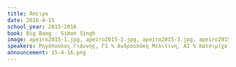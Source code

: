 ```yaml
---
title: Άπειρο
date: 2016-4-15
school_year: 2015-2016
book: Big Bang - Simon Singh
image: apeiro2015-1.jpg, apeiro2015-2.jpg, apeiro2015-3.jpg, apeiro2015-4.jpg, apeiro2015-5.jpg, apeiro2015-6.jpg
speakers: Ρηγόπουλος Γιάννης, Γ1 % Ανδρουλάκη Μελιτίνη, Α1 % Κατσιμίχα Ιωάννα, Β2 % Μπαλάφα Δηώ, Α2 % Βύσκα Λίντια, Α1 % Σακελλαρίου Χρίστος, Β5
announcement: 15-4-16.png
---
```

